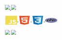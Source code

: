  <div>
   <a href="https://github.com/alisson09">
   <img height="180em" src="https://github-readme-stats.vercel.app/api?username=alisson09&show_icons=true&theme=dark&include_all_commits=true&count_private=true"/>
   <img height="180em" src="https://github-readme-stats.vercel.app/api/top-langs/?username=alisson09&layout=compact&langs_count=6&theme=dark"/>
</div>
    
<div style="display: inline_block"><br>
  <img align="center" alt="Js" height="30" width="40" src="https://raw.githubusercontent.com/devicons/devicon/master/icons/javascript/javascript-plain.svg">
  <img align="center" alt="HTML" height="30" width="40" src="https://raw.githubusercontent.com/devicons/devicon/master/icons/html5/html5-original.svg">
  <img align="center" alt="CSS" height="30" width="40" src="https://raw.githubusercontent.com/devicons/devicon/master/icons/css3/css3-original.svg">
  <img align="center" alt="PHP" height="30" width="40" src="https://raw.githubusercontent.com/devicons/devicon/master/icons/php/php-original.svg"> 
</div>
 
<br>
 
<div> 
  <a href="https://www.instagram.com/lil_alisson" target="_blank"><img src="https://img.shields.io/badge/-Instagram-%23E4405F?style=for-the-badge&logo=instagram&logoColor=white" target="_blank"></a>
  <!--<a href = "mailto:alissonpereira09@hotmail.com"><img src="https://img.shields.io/badge/-hotmail-%23333?style=for-the-badge&logo=hotmail&logoColor=white" target="_blank"></a>-->
  <a href="https://www.linkedin.com/in/alisson-santos-5306631a8/" target="_blank"><img src="https://img.shields.io/badge/-LinkedIn-%230077B5?style=for-the-badge&logo=linkedin&logoColor=white" target="_blank"></a>
</div>
